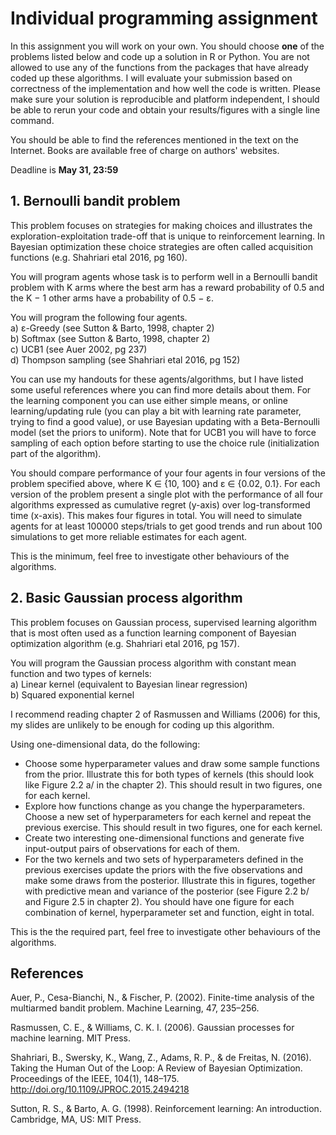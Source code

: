 # Individual programming assignment

In this assignment you will work on your own. You should choose **one** of the problems listed below and code up a solution in R or Python. You are not allowed to use any of the functions from the packages that have already coded up these algorithms. I will evaluate your submission based on correctness of the implementation and how well the code is written. Please make sure your solution is reproducible and platform independent, I should be able to rerun your code and obtain your results/figures with a single line command. 

You should be able to find the references mentioned in the text on the Internet. Books are available free of charge on authors' websites.

Deadline is **May 31, 23:59**


## 1.  Bernoulli bandit problem

This problem focuses on strategies for making choices and illustrates the exploration-exploitation trade-off that is unique to reinforcement learning. In Bayesian optimization these choice strategies are often called acquisition functions (e.g. Shahriari etal 2016, pg 160).

You will program agents whose task is to perform well in a Bernoulli bandit problem with K arms where the best arm has a reward probability of 0.5 and the K − 1 other arms have a probability of 0.5 − ε.  

You will program the following four agents.  
a) ε-Greedy (see Sutton & Barto, 1998, chapter 2)  
b) Softmax (see Sutton & Barto, 1998, chapter 2)    
c) UCB1 (see Auer 2002, pg 237)  
d) Thompson sampling (see Shahriari etal 2016, pg 152)  

You can use my handouts for these agents/algorithms, but I have listed some useful references where you can find more details about them. For the learning component you can use either simple means, or online learning/updating rule (you can play a bit with learning rate parameter, trying to find a good value), or use Bayesian updating with a Beta-Bernoulli model (set the priors to uniform). Note that for UCB1 you will have to force sampling of each option before starting to use the choice rule (initialization part of the algorithm).

You should compare performance of your four agents in four versions of the problem specified above, where K ∈ {10, 100} and ε ∈ {0.02, 0.1}. For each version of the problem present a single plot with the performance of all four algorithms expressed as cumulative regret (y-axis) over log-transformed time (x-axis). This makes four figures in total. You will need to simulate agents for at least 100000 steps/trials to get good trends and run about 100 simulations to get more reliable estimates for each agent. 

This is the minimum, feel free to investigate other behaviours of the algorithms.  


## 2. Basic Gaussian process algorithm

This problem focuses on Gaussian process, supervised learning algorithm that is most often used as a function learning component of Bayesian optimization algorithm (e.g. Shahriari etal 2016, pg 157).

You will program the Gaussian process algorithm with constant mean function and two types of kernels:  
a) Linear kernel (equivalent to Bayesian linear regression)  
b) Squared exponential kernel  

I recommend reading chapter 2 of Rasmussen and Williams (2006) for this, my slides are unlikely to be enough for coding up this algorithm.

Using one-dimensional data, do the following:  
- Choose some hyperparameter values and draw some sample functions from the prior. Illustrate this for both types of kernels (this should look like Figure 2.2 a/ in the chapter 2). This should result in two figures, one for each kernel.   
- Explore how functions change as you change the hyperparameters. Choose a new set of hyperparameters for each kernel and repeat the previous exercise. This should result in two figures, one for each kernel.   
- Create two interesting one-dimensional functions and generate five input-output pairs of observations for each of them.   
- For the two kernels and two sets of hyperparameters defined in the previous exercises update the priors with the five observations and make some draws from the posterior. Illustrate this in figures, together with predictive mean and variance of the posterior (see Figure 2.2 b/ and Figure 2.5 in chapter 2). You should have one figure for each combination of kernel, hyperparameter set and function, eight in total.   

This is the the required part, feel free to investigate other behaviours of the algorithms.  


## References

Auer, P., Cesa-Bianchi, N., & Fischer, P. (2002). Finite-time analysis of the multiarmed bandit problem. Machine Learning, 47, 235–256. 

Rasmussen, C. E., & Williams, C. K. I. (2006). Gaussian processes for machine learning. MIT Press.

Shahriari, B., Swersky, K., Wang, Z., Adams, R. P., & de Freitas, N. (2016). Taking the Human Out of the Loop: A Review of Bayesian Optimization. Proceedings of the IEEE, 104(1), 148–175. http://doi.org/10.1109/JPROC.2015.2494218

Sutton, R. S., & Barto, A. G. (1998). Reinforcement learning: An introduction. Cambridge, MA, US: MIT Press.  
